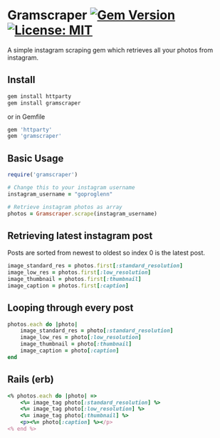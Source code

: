 # Gramscraper [![Gem Version](https://badge.fury.io/rb/gramscraper.svg)](https://badge.fury.io/rb/gramscraper) [![License: MIT](https://img.shields.io/badge/License-MIT-yellow.svg)](https://opensource.org/licenses/MIT)
A simple instagram scraping gem which retrieves all your photos from instagram.

## Install
```ruby
gem install httparty
gem install gramscraper
```
or in Gemfile
```ruby
gem 'httparty'
gem 'gramscraper'
```

## Basic Usage
```ruby
require('gramscraper')

# Change this to your instagram username
instagram_username = "goproglenn"

# Retrieve instagram photos as array
photos = Gramscraper.scrape(instagram_username)
```

## Retrieving latest instagram post
Posts are sorted from newest to oldest so index 0 is the latest post.
```ruby
image_standard_res = photos.first[:standard_resolution]
image_low_res = photos.first[:low_resolution]
image_thumbnail = photos.first[:thumbnail]
image_caption = photos.first[:caption]
```

## Looping through every post
```ruby
photos.each do |photo|
    image_standard_res = photo[:standard_resolution]
    image_low_res = photo[:low_resolution]
    image_thumbnail = photo[:thumbnail]
    image_caption = photo[:caption]
end
```

## Rails (erb)
```ruby
<% photos.each do |photo| =>
    <%= image_tag photo[:standard_resolution] %>
    <%= image_tag photo[:low_resolution] %>
    <%= image_tag photo[:thumbnail] %>
    <p><%= photo[:caption] %></p>
<% end %>
```